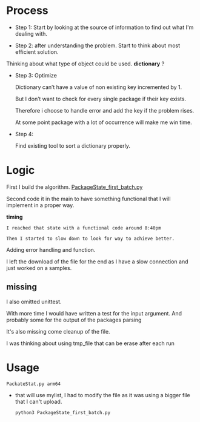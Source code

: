 # Process

 * Step 1: Start by looking at the source of information to find out what I'm dealing with.

 * Step 2: after understanding the problem. Start to think about most efficient solution.

  Thinking about what type of object could be used. **dictionary** ?

* Step 3: Optimize

  Dictionary can’t have a value of non existing key incremented by 1.

  But I don’t want to check for every single package if their key exists.

  Therefore i choose to handle error and add the key if the problem rises.

  At some point package with a lot of occurrence will make me win time.


* Step 4:

  Find existing tool to sort a dictionary properly.

# Logic

First I build the algorithm. [PackageState_first_batch.py](./PackageState_first_batch.py)

Second code it in the main to have something functional that I will implement in a proper way.

**timing** 
```
I reached that state with a functional code around 8:40pm

Then I started to slow down to look for way to achieve better.
```


Adding error handling and function.

I left the download of the file for the end as I have a slow connection and just worked on a samples.

## missing

I also omitted unittest.

With more time I would have written a test for the input argument.
And probably some for the output of the packages parsing

It's also missing come cleanup of the file.

I was thinking about using tmp_file that can be erase after each run

# Usage

`PackateStat.py arm64`

* that will use mylist, I had to modify the file as it was using a bigger file that I can't upload.

  `python3 PackageState_first_batch.py`
